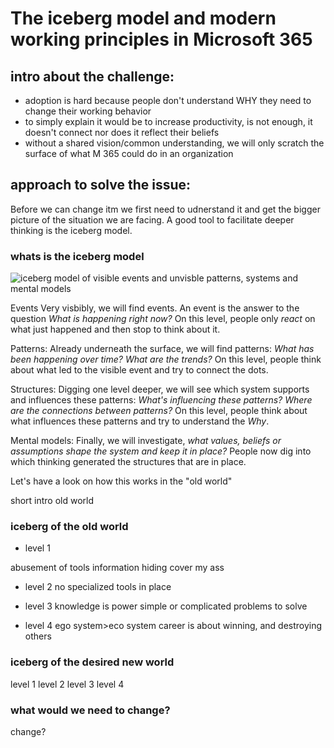 # The iceberg model and modern working principles in Microsoft 365

## intro about the challenge: 

* adoption is hard because people don't understand WHY they need to change their working behavior
* to simply explain it would be to increase productivity, is not enough, it doesn't connect nor does it reflect their beliefs
* without a shared vision/common understanding, we will only scratch the surface of what M 365 could do in an organization

## approach to solve the issue:

Before we can change itm we first need to udnerstand it and get the bigger picture of the situation we are facing. A good tool to facilitate deeper thinking is the iceberg model. 

### whats is the iceberg model

![iceberg model of visible events and unvisble patterns, systems and mental models](https://github.com/LuiseFreese/blog/blob/main/media/iceberg.jpg "The iceberg model - a tool to get the bigger picture")

Events
Very visbibly, we will find events. An event is the answer to the question *What is happening right now?*
On this level, people only *react* on what just happened and then stop to think about it. 

Patterns:
Already underneath the surface, we will find patterns: *What has been happening over time? What are the trends?* 
On this level, people think about what led to the visible event and try to connect the dots.
 
Structures:
Digging one level deeper, we will see which system supports and influences these patterns: *What's influencing these patterns?
Where are the connections between patterns?* 
On this level, people think about what influences these patterns and try to understand the *Why*. 

Mental models:
Finally, we will investigate, *what values, beliefs or assumptions shape the system and keep it in place?* People now dig into which thinking generated the structures that are in place. 

Let's have a look on how this works in the "old world" 

short intro old world

### iceberg of the old world

* level 1

abusement of tools
information hiding
cover my ass

* level 2
no specialized tools in place


* level 3
knowledge is power
simple or complicated problems to solve 

* level 4
ego system>eco system
career is about winning, and destroying others

### iceberg of the desired new world

level 1
level 2
level 3
level 4

### what would we need to change? 


change?
